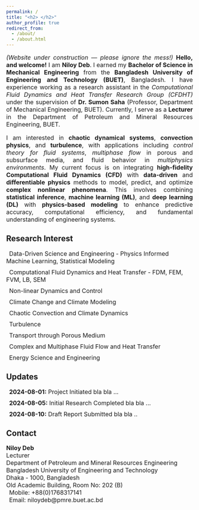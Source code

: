 ```yaml
---
permalink: /
title: "<h2> </h2>"
author_profile: true
redirect_from: 
  - /about/
  - /about.html
---
```




<p style="text-align: justify; font-size: 16px">
    <em>(Website under construction — please ignore the mess!)</em>  
    <strong>Hello, and welcome!</strong> I am <strong>Niloy Deb</strong>. I earned my <strong>Bachelor of Science in Mechanical Engineering</strong> from the <strong>Bangladesh University of Engineering and Technology (BUET)</strong>, Bangladesh. I have experience working as a research assistant in the <em>Computational Fluid Dynamics and Heat Transfer Research Group (CFDHT)</em> under the supervision of <strong>Dr. Sumon Saha</strong> (Professor, Department of Mechanical Engineering, BUET). Currently, I serve as a <strong>Lecturer</strong> in the Department of Petroleum and Mineral Resources Engineering, BUET.
</p>

<p style="text-align: justify; font-size: 16px">
    I am interested in <strong>chaotic dynamical systems</strong>, <strong>convection physics</strong>, and <strong>turbulence</strong>, with applications including <em>control theory for fluid systems</em>, <em>multiphase flow</em> in porous and subsurface media, and fluid behavior in <em>multiphysics environments</em>. My current focus is on integrating <strong>high-fidelity Computational Fluid Dynamics (CFD)</strong> with <strong>data-driven</strong> and <strong>differentiable physics</strong> methods to model, predict, and optimize <strong>complex nonlinear phenomena</strong>. This involves combining <strong>statistical inference</strong>, <strong>machine learning (ML)</strong>, and <strong>deep learning (DL)</strong> with <strong>physics-based modeling</strong> to enhance predictive accuracy, computational efficiency, and fundamental understanding of engineering systems.
</p>


<h2> Research Interest </h2>

<ul style="list-style-type: none; padding: 0; font-size: 16px">
    <li style="margin-bottom: 10px;">
      <i class="fa fa-bookmark" style="margin-right: 8px;"></i> Data-Driven Science and Engineering - Physics Informed Machine Learning, Statistical Modeling
    </li>
    <li style="margin-bottom: 10px;">
      <i class="fa fa-bookmark" style="margin-right: 8px;"></i> Computational Fluid Dynamics and Heat Transfer - FDM, FEM, FVM, LB, SEM
    </li>
    <li style="margin-bottom: 10px;">
      <i class="fa fa-bookmark" style="margin-right: 8px;"></i> Non-linear Dynamics and Control
    </li>
    <li style="margin-bottom: 10px;">
      <i class="fa fa-bookmark" style="margin-right: 8px;"></i> Climate Change and Climate Modeling
    </li>
    <li style="margin-bottom: 10px;">
      <i class="fa fa-bookmark" style="margin-right: 8px;"></i> Chaotic Convection and Climate Dynamics
    </li>
    <li style="margin-bottom: 10px;">
      <i class="fa fa-bookmark" style="margin-right: 8px;"></i> Turbulence
    </li>
    <li style="margin-bottom: 10px;">
      <i class="fa fa-bookmark" style="margin-right: 8px;"></i> Transport through Porous Medium
    </li>
    <li style="margin-bottom: 10px;">
      <i class="fa fa-bookmark" style="margin-right: 8px;"></i> Complex and Multiphase Fluid Flow and Heat Transfer
    </li>
    <li style="margin-bottom: 10px;">
      <i class="fa fa-bookmark" style="margin-right: 8px;"></i> Energy Science and Engineering
    </li>
  </ul>

  <h2> Updates </h2>

<ul style="list-style-type: none; padding: 0; font-size: 16px;">
  <li style="margin-bottom: 10px;">
    <i class="fa fa-calendar-day" style="margin-right: 8px;"></i> <span style="font-weight: bold;">2024-08-01:</span> Project Initiated bla bla ...
  </li>
  <li style="margin-bottom: 10px;">
    <i class="fa fa-calendar-day" style="margin-right: 8px;"></i> <span style="font-weight: bold;">2024-08-05:</span> Initial Research Completed bla bla ...
  </li>
  <li style="margin-bottom: 10px;">
    <i class="fa fa-calendar-day" style="margin-right: 8px;"></i> <span style="font-weight: bold;">2024-08-10:</span> Draft Report Submitted bla bla ..
  </li>
</ul>


<h2 >Contact</h2>

<p style="font-size: 16px;">
  <b>Niloy Deb</b><br>
  Lecturer<br>
  Department of Petroleum and Mineral Resources Engineering<br>
  Bangladesh University of Engineering and Technology<br>
  Dhaka - 1000, Bangladesh<br>
  Old Academic Building, Room No: 202 (B)<br>
  <i class="fa fa-phone" style="margin-right: 8px;"></i> Mobile: +88(0)1768317141<br>
  <i class="fa fa-envelope" style="margin-right: 8px;"></i> Email: niloydeb@pmre.buet.ac.bd
</p>

 